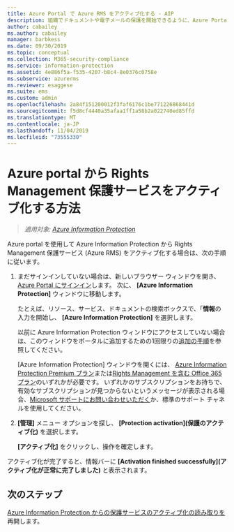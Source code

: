 ```yaml
---
title: Azure Portal で Azure RMS をアクティブ化する - AIP
description: 組織でドキュメントや電子メールの保護を開始できるように、Azure Portal から保護をアクティブ化するための手順。
author: cabailey
ms.author: cabailey
manager: barbkess
ms.date: 09/30/2019
ms.topic: conceptual
ms.collection: M365-security-compliance
ms.service: information-protection
ms.assetid: 4e886f5a-f535-4207-b8c4-8e0376c0758e
ms.subservice: azurerms
ms.reviewer: esaggese
ms.suite: ems
ms.custom: admin
ms.openlocfilehash: 2a84f151200012f3faf6176c1be771226868441d
ms.sourcegitcommit: f5d8cf4440a35afaa1ff1a58b2a022740ed85ffd
ms.translationtype: MT
ms.contentlocale: ja-JP
ms.lasthandoff: 11/04/2019
ms.locfileid: "73555330"
---
```

# <a name="how-to-activate-the-rights-management-protection-service-from-the-azure-portal"></a>Azure portal から Rights Management 保護サービスをアクティブ化する方法

>*適用対象: [Azure Information Protection](https://azure.microsoft.com/pricing/details/information-protection)*

Azure portal を使用して Azure Information Protection から Rights Management 保護サービス (Azure RMS) をアクティブ化する場合は、次の手順に従います。

1. まだサインインしていない場合は、新しいブラウザー ウィンドウを開き、[Azure Portal にサインイン](configure-policy.md#signing-in-to-the-azure-portal)します。 次に、 **[Azure Information Protection]** ウィンドウに移動します。
    
    たとえば、リソース、サービス、ドキュメントの検索ボックスで、「**情報**の入力を開始し、 **[Azure Information Protection]** を選択します。
    
    以前に Azure Information Protection ウィンドウにアクセスしていない場合は、このウィンドウをポータルに追加するための1回限りの[追加の手順](configure-policy.md#to-access-the-azure-information-protection-pane-for-the-first-time)を参照してください。
    
    [Azure Information Protection] ウィンドウを開くには、 [Azure Information Protection Premium プラン](https://www.microsoft.com/cloud-platform/azure-information-protection-pricing)または[Rights Management を含む Office 365 プラン](https://download.microsoft.com/download/E/C/F/ECF42E71-4EC0-48FF-AA00-577AC14D5B5C/Azure_Information_Protection_licensing_datasheet_EN-US.pdf)のいずれかが必要です。 いずれかのサブスクリプションをお持ちで、有効なサブスクリプションが見つからないというメッセージが表示される場合、[Microsoft サポートにお問い合わせいただく](information-support.md#to-contact-microsoft-support)か、標準のサポート チャネルを使用してください。

2. **[管理]** メニュー オプションを探し、 **[Protection activation]\(保護のアクティブ化\)** を選択します。 
    
    **[アクティブ化]** をクリックし、操作を確定します。 

アクティブ化が完了すると、情報バーに **[Activation finished successfully]\(アクティブ化が正常に完了しました\)** と表示されます。


## <a name="next-steps"></a>次のステップ
[Azure Information Protection からの保護サービスのアクティブ化の読み取りを](activate-service.md#configuring-onboarding-controls-for-a-phased-deployment)再開します。

